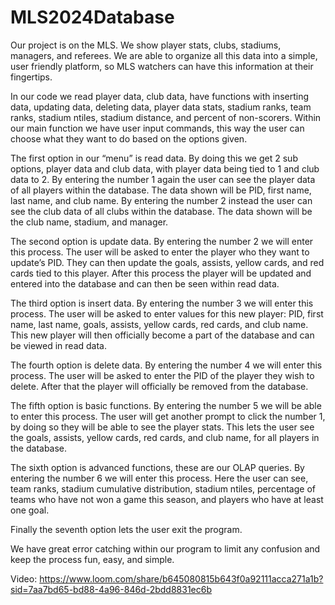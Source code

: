 # MLS2024Database

Our project is on the MLS. We show player stats, clubs, stadiums, managers, and referees. We are able to organize all this data into a simple, user friendly platform, so MLS watchers can have this information at their fingertips. 

In our code we read player data, club data, have functions with inserting data, updating data, deleting data, player data stats, stadium ranks, team ranks, stadium ntiles, stadium distance, and percent of non-scorers. Within our main function we have user input commands, this way the user can choose what they want to do based on the options given. 

The first option in our “menu” is read data. By doing this we get 2 sub options, player data and club data, with player data being tied to 1 and club data to 2. By entering the number 1 again the user can see the player data of all players within the database. The data shown will be PID, first name, last name, and club name. By entering the number 2 instead the user can see the club data of all clubs within the database. The data shown will be the club name, stadium, and manager. 

The second option is update data. By entering the number 2 we will enter this process. The user will be asked to enter the player who they want to update’s PID. They can then update the goals, assists, yellow cards, and red cards tied to this player. After this process the player will be updated and entered into the database and can then be seen within read data. 

The third option is insert data. By entering the number 3 we will enter this process. The user will be asked to enter values for this new player: PID, first name, last name, goals, assists, yellow cards, red cards, and club name. This new player will then officially become a part of the database and can be viewed in read data.

The fourth option is delete data. By entering the number 4 we will enter this process. The user will be asked to enter the PID of the player they wish to delete. After that the player will officially be removed from the database.

The fifth option is basic functions. By entering the number 5 we will be able to enter this process. The user will get another prompt to click the number 1, by doing so they will be able to see the player stats. This lets the user see the goals, assists, yellow cards, red cards, and club name, for all players in the database.

The sixth option is advanced functions, these are our OLAP queries. By entering the number 6 we will enter this process. Here the user can see, team ranks, stadium cumulative distribution, stadium ntiles, percentage of teams who have not won a game this season, and players who have at least one goal.

Finally the seventh option lets the user exit the program. 

We have great error catching within our program to limit any confusion and keep the process fun, easy, and simple.


Video: https://www.loom.com/share/b645080815b643f0a92111acca271a1b?sid=7aa7bd65-bd88-4a96-846d-2bdd8831ec6b


